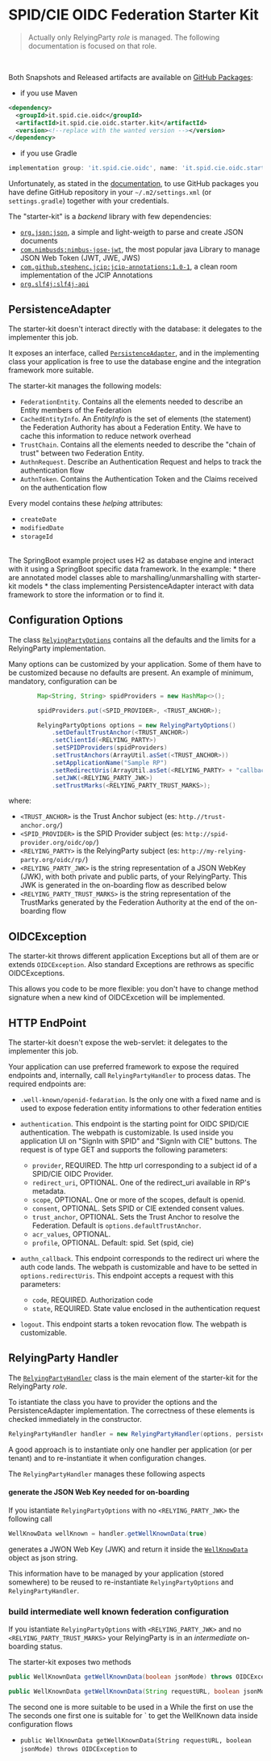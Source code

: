 # SPID/CIE OIDC Federation Starter Kit

> Actually only RelyingParty _role_ is managed. The following documentation is focused on that role.

<br/>

Both Snapshots and Released artifacts are available on [GitHub Packages](https://github.com/orgs/italia/packages?repo_name=spid-cie-oidc-java):

* if you use Maven

```xml
<dependency>
  <groupId>it.spid.cie.oidc</groupId>
  <artifactId>it.spid.cie.oidc.starter.kit</artifactId>
  <version><!--replace with the wanted version --></version>
</dependency>
```

* if you use Gradle

```gradle
implementation group: 'it.spid.cie.oidc', name: 'it.spid.cie.oidc.starter.kit', version: 'xxx'
```

Unfortunately, as stated in the [documentation](https://docs.github.com/en/packages/working-with-a-github-packages-registry/working-with-the-apache-maven-registry#authenticating-to-github-packages), to use GitHub packages you have define GitHub repository in your `~/.m2/settings.xml` (or `settings.gradle`) together with your credentials.


The "starter-kit" is a _backend_ library with few dependencies:
* [`org.json:json`](https://github.com/stleary/JSON-java), a simple and light-weigth to parse and create JSON documents
* [`com.nimbusds:nimbus-jose-jwt`](https://connect2id.com/products/nimbus-jose-jwt), the most popular java Library to manage JSON Web Token (JWT, JWE, JWS)
* [`com.github.stephenc.jcip:jcip-annotations:1.0-1`](https://mvnrepository.com/artifact/com.github.stephenc.jcip/jcip-annotations/1.0-1), a clean room implementation of the JCIP Annotations
* [`org.slf4j:slf4j-api`](https://mvnrepository.com/artifact/org.slf4j/slf4j-api)



## PersistenceAdapter

The starter-kit doesn't interact directly with the database: it delegates to the implementer this job.

It exposes an interface, called [`PersistenceAdapter`](/starter-kit/src/main/java/it/spid/cie/oidc/persistence/PersistenceAdapter.java), and in the implementing class your application is free to use the database engine and the integration framework more suitable.

The starter-kit manages the following models:
* `FederationEntity`. Contains all the elements needed to describe an Entity members of the Federation
* `CachedEntityInfo`. An _EntityInfo_ is the set of elements (the statement) the Federation Authority has about a Federation Entity. We have to cache this information to reduce network overhead
* `TrustChain`. Contains all the elements needed to describe the "chain of trust" between two Federation Entity.
* `AuthnRequest`. Describe an Authentication Request and helps to track the authentication flow
* `AuthnToken`. Contains the Authentication Token and the Claims received on the authentication flow

Every model contains these _helping_ attributes:
* `createDate`
* `modifiedDate`
* `storageId`

<br/>
The SpringBoot example project uses H2 as database engine and interact with it using a SpringBoot specific data framework. In the example:
* there are annotated model classes able to marshalling/unmarshalling with starter-kit models
* the class implementing PersistenceAdapter interact with data framework to store the information or to find it. 


## Configuration Options

The class [`RelyingPartyOptions`](/starter-kit/src/main/java/it/spid/cie/oidc/config/RelyingPartyOptions.java) contains all the defaults and the limits for a RelyingParty implementation.

Many options can be customized by your application. Some of them have to be customized because no defaults are present. An example of  minimum, mandatory, configuration can be

```java
		Map<String, String> spidProviders = new HashMap<>();

		spidProviders.put(<SPID_PROVIDER>, <TRUST_ANCHOR>);

		RelyingPartyOptions options = new RelyingPartyOptions()
			.setDefaultTrustAnchor(<TRUST_ANCHOR>)
			.setClientId(<RELYING_PARTY>)
			.setSPIDProviders(spidProviders)
			.setTrustAnchors(ArrayUtil.asSet(<TRUST_ANCHOR>))
			.setApplicationName("Sample RP")
			.setRedirectUris(ArrayUtil.asSet(<RELYING_PARTY> + "callback"))
			.setJWK(<RELYING_PARTY_JWK>)
			.setTrustMarks(<RELYING_PARTY_TRUST_MARKS>);
```

where:
* `<TRUST_ANCHOR>` is the Trust Anchor subject (es: `http.//trust-anchor.org/`)
* `<SPID_PROVIDER>` is the SPID Provider subject (es: `http://spid-provider.org/oidc/op/`)
* `<RELYING_PARTY>` is the RelyingParty subject (es: `http://my-relying-party.org/oidc/rp/`)
* `<RELYING_PARTY_JWK>` is the string representation of a JSON WebKey (JWK), with both private and public parts, of your RelyingParty. This JWK is generated in the on-boarding flow as described below
* `<RELYING_PARTY_TRUST_MARKS>` is the string representation of the TrustMarks generated by the Federation Authority at the end of the on-boarding flow


## OIDCException

The starter-kit throws different application Exceptions but all of them are or extends `OIDCException`. Also standard Exceptions are rethrows as specific OIDCExceptions.

This allows you code to be more flexible: you don't have to change method signature when a new kind of OIDCExcetion will be implemented.


## HTTP EndPoint

The starter-kit doesn't expose the web-servlet: it delegates to the implementer this job.

Your application can use preferred framework to expose the required endpoints and, internally, call `RelyingPartyHandler` to process datas. The required endpoints are:
* `.well-known/openid-fedaration`. Is the only one with a fixed name and is used to expose federation entity informations to other federation entities   
* `authentication`. This endpoint is the starting point for OIDC SPID/CIE authentication. The webpath is customizable. Is used inside you application UI on "SignIn with SPID" and "SignIn with CIE" buttons. The request is of type GET and supports the following parameters:
  - `provider`, REQUIRED. The http url corresponding to a subject id of a SPID/CIE OIDC Provider.
  - `redirect_uri`, OPTIONAL. One of the redirect_uri available in RP's metadata.
  - `scope`, OPTIONAL. One or more of the scopes, default is openid.
  - `consent`, OPTIONAL. Sets SPID or CIE extended consent values.
  - `trust_anchor`, OPTIONAL. Sets the Trust Anchor to resolve the Federation. Default is `options.defaultTrustAnchor`.
  - `acr_values`, OPTIONAL.
  - `profile`, OPTIONAL. Default: spid. Set (spid, cie)

* `authn_callback`. This endpoint corresponds to the redirect uri where the auth code lands. The webpath is customizable and have to be setted in `options.redirectUris`. This endpoint accepts a request with this parameters:
  - `code`, REQUIRED. Authorization code
  - `state`, REQUIRED. State value enclosed in the authentication request

* `logout`. This endpoint starts a token revocation flow. The webpath is customizable. 


## RelyingParty Handler

The [`RelyingPartyHandler`](/starter-kit/src/main/java/it/spid/cie/oidc/handler/RelyingPartyHandler.java) class is the main element of the starter-kit for the RelyingParty _role_.

To istantiate the class you have to provider the options and the PersistenceAdapter implementation. The correctness of these elements is checked immediately in the constructor.

```java
RelyingPartyHandler handler = new RelyingPartyHandler(options, persistenceAdapter);
```

A good approach is to instantiate only one handler per application (or per tenant) and to re-instantiate it when configuration changes.

The `RelyingPartyHandler` manages these following aspects

#### generate the JSON Web Key needed for on-boarding

If you istantiate `RelyingPartyOptions` with no `<RELYING_PARTY_JWK>` the following call

```java
WellKnowData wellKnown = handler.getWellKnownData(true)
```

generates a JWON Web Key (JWK) and return it inside the [`WellKnowData`](/starter-kit/src/main/java/it/spid/cie/oidc/schemas/WellKnownData.java) object as json string.

This information have to be managed by your application (stored somewhere) to be reused to re-instantiate `RelyingPartyOptions` and `RelyingPartyHandler`.


### build intermediate well known federation configuration

If you istantiate `RelyingPartyOptions` with `<RELYING_PARTY_JWK>` and no `<RELYING_PARTY_TRUST_MARKS>` your RelyingParty is in an _intermediate_ on-boarding status. 

The starter-kit exposes two methods

```java
public WellKnownData getWellKnownData(boolean jsonMode) throws OIDCException;

public WellKnownData getWellKnownData(String requestURL, boolean jsonMode) throws OIDCException;
```

The second one is more suitable to be used in a While the first on use the The seconds one first one is suitable for ` to get the WellKnown data inside configuration flows
* `public WellKnownData getWellKnownData(String requestURL, boolean jsonMode) throws OIDCException` to 





